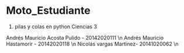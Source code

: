 # Moto_Estudiante
1. pilas y colas en python Ciencias 3

Andrés Mauricio Acosta Pulido - 20142020111 \n
Andrés Mauricio Hastamorir - 20142020118  \n
Nicolás vargas Martinez- 20141020062  \n

